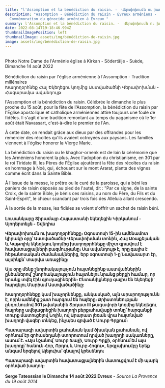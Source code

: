 ```yaml
---
title: "l'Assomption et la bénédiction du raisin. -  Վերափոխումն ու խաղողօրհնեքը։ "
description: "Assomption - Bénédiction du raisin - Evreux arméniens -
  Commémoration du génocide arménien à Evreux "
summary: l'Assomption et la bénédiction du raisin. -  Վերափոխումն ու խաղողօրհնեքը։
date: 2022-08-14T19:18:46.994Z
thumbnailImagePosition: left
thumbnailImage: assets/img/bénédiction-de-raisin.jpg
image: assets/img/bénédiction-de-raisin.jpg
---
```

\
Photo Notre Dame de l'Arménie église à Kirkan - Södertälje - Suède,  Dimanche 14 août 2022\
\
Bénédiction du raisin par l'église arménienne à l'Assomption - Tradition millénaires \
Խաղողօրհնեք Հայ Եկեղեցու կողմից Աստվածածնի Վերափոխման - Հազարամյա ավանդույթ

l'Assomption et la bénédiction du raisin. 
Célébrée le dimanche le plus proche du 15 août, pour la fête de l'Assomption, la bénédiction du raisin par l'Église apostolique et catholique arméniennes attire toujours une foule de fidèles. Il s'agit d'une tradition remontant au temps du paganisme où le 1er août était Navassart, c'est-à-dire le premier de l'An.

 À cette date, on rendait grâce aux dieux par des offrandes pour les remercier des récoltes qu'ils avaient octroyées aux paysans. Les familles viennent à l'église honorer la Vierge Marie.

La bénédiction du raisin ou le khaghor-ornenk est de loin la cérémonie que les Arméniens honorent la plus. Avec l'adoption du christianisme, en 301 par le roi Tiridate III, les Pères de l'Église ajoutèrent la fête des récoltes du raisin en hommage à Noé, qui, échouant sur le mont Ararat, planta des vignes comme écrit dans la Sainte Bible.

À l'issue de la messe, le prêtre ou le curé de la paroisse, qui a béni les paniers de raisin déposés au pied de l'autel, dit :
"Par ce signe,  de la sainte Croix, de la sainte Bible, je bénis ces raisins, au nom du Père, du Fils et du Saint-Esprit", le chœur scandant par trois fois des Alleluia allant crescendo.

À la sortie de la messe, les fidèles se voient  s'offrir un sachet de raisin béni.\
\
**Լուսանկարը Տիրամայր Հայաստանի եկեղեցին Կիրկանում - Սյոդերտելյե - Շվեդիա**

**Վերափոխումն ու խաղողօրհնեքը։
Օգոստոսի 15-ին ամենամոտ կիրակի օրը՝ Աստվածածնի Վերափոխման տոնին, Հայ Առաքելական և Կաթոլիկ եկեղեցու կողմից խաղողօրհնեքը միշտ գրավում է հավատացյալների բազմությանը։ Սա ավանդույթ է, որը գալիս է հեթանոսական ժամանակներից, երբ օգոստոսի 1-ը Նավասարտ էր, այսինքն՝ տարվա առաջինը:**

 **Այս օրը մենք շնորհակալություն հայտնեցինք աստվածներին ընծաներով՝ շնորհակալություն հայտնելու նրանց բերքի համար, որ նրանք տվել էին գյուղացիներին։ Ընտանիքները գալիս են եկեղեցի` հարգելու Մարիամ Աստվածածինը:**

**Խաղողօրհնեքը կամ խաչորնենքը, անկասկած, այն արարողությունն է, որին ամենից շատ հարգում են հայերը: Քրիստոնեության ընդունումով 301 թվականին Տրդատ III թագավորի կողմից եկեղեցու հայրերը ավելացրեցին խաղողի բերքահավաքի տոնը՝ հարգանքի տուրք մատուցելով Նոյին, ով Արարատ լեռան վրա հայտնված խաղողի վազեր տնկեց, ինչպես գրված է Սուրբ Գրքում:**

**Պատարագի ավարտին քահանան կամ ծխական քահանան, ով օրհնում էր զոհասեղանի ստորոտում դրված խաղողի սակառները, ասում է.
«Այս նշանով՝ Սուրբ Խաչի, Սուրբ Գրքի, օրհնում եմ այս խաղողը՝ հանուն Հոր, Որդու և Սուրբ Հոգու», երգչախումբը երեք անգամ երգելով Ալելուիա՝ գնալով կրեսենդո։**

**Պատարագի ավարտին հավատացյալներին մատուցվում է մի պարկ օրհնված խաղող։**\
\
**Serge Tateossian le Dimanche 14 août 2022 Evreux** - *Source La Provence du 19 août 2014*